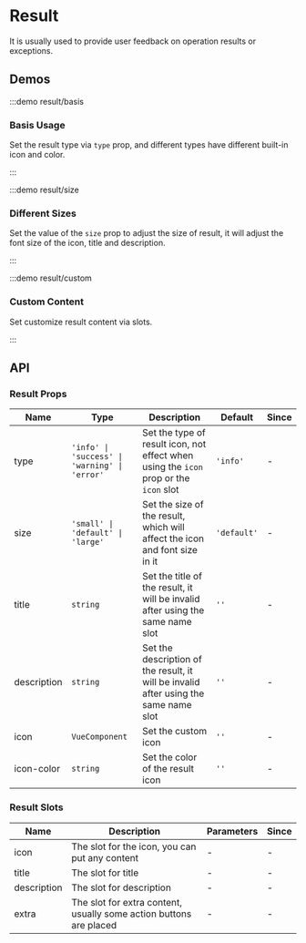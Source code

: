 # Result

It is usually used to provide user feedback on operation results or exceptions.

## Demos

:::demo result/basis

### Basis Usage

Set the result type via `type` prop, and different types have different built-in icon and color.

:::

:::demo result/size

### Different Sizes

Set the value of the `size` prop to adjust the size of result, it will adjust the font size of the icon, title and description.

:::

:::demo result/custom

### Custom Content

Set customize result content via slots.

:::

## API

### Result Props

| Name        | Type                                          | Description                                                                           | Default     | Since |
| ----------- | --------------------------------------------- | ------------------------------------------------------------------------------------- | ----------- | ----- |
| type        | `'info' \| 'success' \| 'warning' \| 'error'` | Set the type of result icon, not effect when using the `icon` prop or the `icon` slot | `'info'`    | -     |
| size        | `'small' \| 'default' \| 'large'`             | Set the size of the result, which will affect the icon and font size in it            | `'default'` | -     |
| title       | `string`                                      | Set the title of the result, it will be invalid after using the same name slot        | `''`        | -     |
| description | `string`                                      | Set the description of the result, it will be invalid after using the same name slot  | `''`        | -     |
| icon        | `VueComponent`                                | Set the custom icon                                                                   | `''`        | -     |
| icon-color  | `string`                                      | Set the color of the result icon                                                      | `''`        | -     |

### Result Slots

| Name        | Description                                                        | Parameters | Since |
| ----------- | ------------------------------------------------------------------ | ---------- | ----- |
| icon        | The slot for the icon, you can put any content                     | -          | -     |
| title       | The slot for title                                                 | -          | -     |
| description | The slot for description                                           | -          | -     |
| extra       | The slot for extra content, usually some action buttons are placed | -          | -     |
